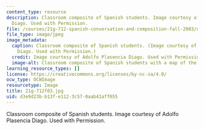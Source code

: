 ```yaml
---
content_type: resource
description: Classroom composite of Spanish students. Image courtesy of Adolfo Plasencia
  Diago. Used with Permission.
file: /courses/21g-712-spanish-conversation-and-composition-fall-2003/d3e9d23bb13fe1123c570aab41aff055_21g-712f03.jpg
file_type: image/jpeg
image_metadata:
  caption: Classroom composite of Spanish students. (Image courtesy of Adolfo Plasencia
    Diago. Used with Permission.)
  credit: Image courtesy of Adolfo Plasencia Diago. Used with Permission.
  image-alt: Classroom composite of Spanish students with a map of the world.
learning_resource_types: []
license: https://creativecommons.org/licenses/by-nc-sa/4.0/
ocw_type: OCWImage
resourcetype: Image
title: 21g-712f03.jpg
uid: d3e9d23b-b13f-e112-3c57-0aab41aff055
---
```

Classroom composite of Spanish students. Image courtesy of Adolfo Plasencia Diago. Used with Permission.